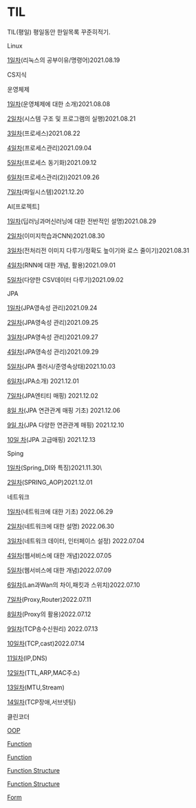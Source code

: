 # TIL
TIL(평일)
평일동안 한일목록 꾸준히적기.

Linux

[1일차](Linux/1일차.md)(리눅스의 공부이유/명령어)2021.08.19

CS지식

운영체제

[1일차](https://gkgk246.tistory.com/71)(운영체제에 대한 소개)2021.08.08

[2일차](https://gkgk246.tistory.com/74)(시스템 구조 및 프로그램의 실행)2021.08.21

[3일차](https://gkgk246.tistory.com/75)(프로세스)2021.08.22

[4일차](https://gkgk246.tistory.com/84)(프로세스관리)2021.09.04

[5일차](https://gkgk246.tistory.com/85)(프로세스 동기화)2021.09.12

[6일차](https://gkgk246.tistory.com/87)(프로세스관리(2))2021.09.26

[7일차](https://github.com/MojinHyeok/CS-Study/blob/master/%EC%9A%B4%EC%98%81%EC%B2%B4%EC%A0%9C/10%2C-11%EC%9E%A5-%ED%8C%8C%EC%9D%BC-%EC%8B%9C%EC%8A%A4%ED%85%9C%EA%B3%BC-%EA%B5%AC%ED%98%84.md)(파일시스템)2021.12.20

AI[프로젝트]

[1일차](https://gkgk246.tistory.com/78)(딥러닝과머신러닝에 대한 전반적인 설명)2021.08.29

[2일차](https://gkgk246.tistory.com/79)(이미지학습과CNN)2021.08.30

[3일차](https://gkgk246.tistory.com/80)(전처리전 이미지 다루기/정확도 높이기와 로스 줄이기)2021.08.31

[4일차](https://gkgk246.tistory.com/81)(RNN에 대한 개념, 활용)2021.09.01

[5일차](https://gkgk246.tistory.com/83)(다양한 CSV데이터 다루기)2021.09.02


JPA

[1일차](https://gkgk246.tistory.com/108)(JPA영속성 관리)2021.09.24

[2일차](https://gkgk246.tistory.com/108)(JPA영속성 관리)2021.09.25

[3일차](https://gkgk246.tistory.com/108)(JPA영속성 관리)2021.09.27

[4일차](https://gkgk246.tistory.com/108)(JPA영속성 관리)2021.09.29

[5일차](https://gkgk246.tistory.com/108)(JPA 플러시/준영속상태)2021.10.03

[6일차](https://github.com/MojinHyeok/TIL/blob/main/JPA/JPA%EC%86%8C%EA%B0%9C.md)(JPA소개) 2021.12.01

[7일차](https://github.com/MojinHyeok/TIL/blob/main/JPA/JPA_%EC%84%B9%EC%85%984_%EC%97%94%ED%8B%B0%ED%8B%B0%EB%A7%A4%ED%95%91.md)(JPA엔티티 매핑) 2021.12.02

[8일 차](https://github.com/MojinHyeok/TIL/blob/main/JPA/JPA_%EC%84%B9%EC%85%985_%EC%97%B0%EA%B4%80%EA%B4%80%EA%B3%84%EB%A7%A4%ED%95%91%20%EA%B8%B0%EC%B4%88.md)(JPA 연관관계 매핑 기초) 2021.12.06

[9일 차](https://github.com/MojinHyeok/TIL/blob/main/JPA/JPA_%EC%84%B9%EC%85%986_%EB%8B%A4%EC%96%91%ED%95%9C%20%EC%97%B0%EA%B4%80%EA%B4%80%EA%B3%84%20%EB%A7%A4%ED%95%91.md)(JPA 다양한 연관관계 매핑) 2021.12.10

[10일 차](https://github.com/MojinHyeok/TIL/blob/main/JPA/JPA_%EC%84%B9%EC%85%987_%EA%B3%A0%EA%B8%89%EB%A7%A4%ED%95%91.md)(JPA 고급매핑) 2021.12.13

Sping

[1일차](https://github.com/MojinHyeok/TIL/blob/main/Spring/SpringFramework_DI.md)(Spring_DI와 특징)2021.11.30\

[2일차](https://github.com/MojinHyeok/TIL/blob/main/Spring/AOP.md)(SPRING_AOP)2021.12.01

네트워크

[1일차](https://github.com/MojinHyeok/TIL/blob/main/%EB%84%A4%ED%8A%B8%EC%9B%8C%ED%81%AC/6%EC%9B%9429%EC%9D%BC.md)(네트워크에 대한 기초) 2022.06.29

[2일차](https://github.com/MojinHyeok/TIL/blob/main/%EB%84%A4%ED%8A%B8%EC%9B%8C%ED%81%AC/%EB%84%A4%ED%8A%B8%EC%9B%8C%ED%81%AC(6%EC%9B%9430%EC%9D%BC).md)(네트워크에 대한 설명) 2022.06.30

[3일차](https://github.com/MojinHyeok/TIL/blob/main/%EB%84%A4%ED%8A%B8%EC%9B%8C%ED%81%AC/%EB%84%A4%ED%8A%B8%EC%9B%8C%ED%81%AC_7%EC%9B%944%EC%9D%BC(%EB%84%A4%ED%8A%B8%EC%9B%8C%ED%81%AC%20%EB%8D%B0%EC%9D%B4%ED%84%B0%20%EB%8B%A8%EC%9C%84%2C%20%EC%9D%B8%ED%84%B0%ED%8E%98%EC%9D%B4%EC%8A%A4%20%EC%84%A4%EC%A0%95).md)(네트워크 데이터, 인터페이스 설정) 2022.07.04

[4일차](https://github.com/MojinHyeok/TIL/blob/main/%EB%84%A4%ED%8A%B8%EC%9B%8C%ED%81%AC/%EB%84%A4%ED%8A%B8%EC%9B%8C%ED%81%AC_7%EC%9B%94_5%EC%9D%BC(%EC%9B%B9%EC%84%9C%EB%B9%84%EC%8A%A4%EC%97%90%20%EB%8C%80%ED%95%9C%20%EC%A0%84%EB%B0%98%EC%A0%81%EC%9D%B8%EC%84%A4%EB%AA%85).md)(웹서비스에 대한 개념)2022.07.05


[5일차](https://github.com/MojinHyeok/TIL/blob/main/%EB%84%A4%ED%8A%B8%EC%9B%8C%ED%81%AC/%EB%84%A4%ED%8A%B8%EC%9B%8C%ED%81%AC_7%EC%9B%94_9%EC%9D%BC(%EC%9B%B9%EC%84%9C%EB%B9%84%EC%8A%A4%EC%97%90%20%EB%8C%80%ED%95%9C%20%EA%B0%9C%EB%85%90)md.md)(웹서비스에 대한 개념)2022.07.09


[6일차](https://github.com/MojinHyeok/TIL/blob/main/%EB%84%A4%ED%8A%B8%EC%9B%8C%ED%81%AC/%EB%84%A4%ED%8A%B8%EC%9B%8C%ED%81%AC_7%EC%9B%9410%EC%9D%BC.md)(Lan과Wan의 차이,패킷과 스위치)2022.07.10


[7일차](https://github.com/MojinHyeok/TIL/blob/main/%EB%84%A4%ED%8A%B8%EC%9B%8C%ED%81%AC/%EB%84%A4%ED%8A%B8%EC%9B%8C%ED%81%AC_7%EC%9B%9411%EC%9D%BC(Router%2CProxy).md)(Proxy,Router)2022.07.11

[8일차](https://github.com/MojinHyeok/TIL/blob/main/%EB%84%A4%ED%8A%B8%EC%9B%8C%ED%81%AC/%EB%84%A4%ED%8A%B8%EC%9B%8C%ED%81%AC_7%EC%9B%9412%EC%9D%BC(Proxy%EC%9D%98%20%ED%99%9C%EC%9A%A9).md)(Proxy의 활용)2022.07.12

[9일차](https://github.com/MojinHyeok/TIL/blob/main/%EB%84%A4%ED%8A%B8%EC%9B%8C%ED%81%AC/%EB%84%A4%ED%8A%B8%EC%9B%8C%ED%81%AC_7%EC%9B%94_12%EC%9D%BC(TCP%20%EC%86%A1%EC%88%98%EC%8B%A0%20%EC%9B%90%EB%A6%AC).md)(TCP송수신원리) 2022.07.13

[10일차](https://github.com/MojinHyeok/TIL/blob/main/%EB%84%A4%ED%8A%B8%EC%9B%8C%ED%81%AC/%EB%84%A4%ED%8A%B8%EC%9B%8C%ED%81%AC_7%EC%9B%9414%EC%9D%BC(TCP%2CCast).md)(TCP,cast)2022.07.14

[11일차](https://github.com/MojinHyeok/TIL/blob/main/%EB%84%A4%ED%8A%B8%EC%9B%8C%ED%81%AC/%EB%84%A4%ED%8A%B8%EC%9B%8C%ED%81%AC_7%EC%9B%9415%EC%9D%BC(IP%2CDNS).md)(IP,DNS)

[12일차](https://github.com/MojinHyeok/TIL/blob/main/%EB%84%A4%ED%8A%B8%EC%9B%8C%ED%81%AC/%EB%84%A4%ED%8A%B8%EC%9B%8C%ED%81%AC_7%EC%9B%9417%EC%9D%BC(TTL%2CARP%2CMAC%EC%A3%BC%EC%86%8C).md)(TTL,ARP,MAC주소)

[13일차](https://github.com/MojinHyeok/TIL/blob/main/%EB%84%A4%ED%8A%B8%EC%9B%8C%ED%81%AC/%EB%84%A4%ED%8A%B8%EC%9B%8C%ED%81%AC_7%EC%9B%9418%EC%9D%BC(MTU%2CStream).md)(MTU,Stream)

[14일차](https://github.com/MojinHyeok/TIL/blob/main/%EB%84%A4%ED%8A%B8%EC%9B%8C%ED%81%AC/%EB%84%A4%ED%8A%B8%EC%9B%8C%ED%81%AC_7%EC%9B%94_20%EC%9D%BC(%EC%84%9C%EB%B8%8C%EB%84%B7%2CTCP%EC%9E%A5%EC%95%A0).md)(TCP장애,서브넷팅)


클린코더

[OOP](https://github.com/MojinHyeok/TIL/blob/main/%ED%81%B4%EB%A6%B0%EC%BD%94%EB%8D%94/%EA%B0%95%EC%9D%98%EA%B0%9C%EC%9A%94.OOP.md)

[Function](https://github.com/MojinHyeok/TIL/blob/main/%ED%81%B4%EB%A6%B0%EC%BD%94%EB%8D%94/Function_Part1.md)

[Function](https://github.com/MojinHyeok/TIL/blob/main/%ED%81%B4%EB%A6%B0%EC%BD%94%EB%8D%94/Function_Part2..md)

[Function Structure](https://github.com/MojinHyeok/TIL/blob/main/%ED%81%B4%EB%A6%B0%EC%BD%94%EB%8D%94/%5B%ED%81%B4%EB%A6%B0%EC%BD%94%EB%8D%94%5DFunction%20Structure.md)

[Function Structure](https://github.com/MojinHyeok/TIL/blob/main/%ED%81%B4%EB%A6%B0%EC%BD%94%EB%8D%94/%5B%ED%81%B4%EB%A6%B0%EC%BD%94%EB%8D%94%EC%8A%A4%5DFunction%20Structure_Part2.md)

[Form](https://github.com/MojinHyeok/TIL/blob/main/%ED%81%B4%EB%A6%B0%EC%BD%94%EB%8D%94/%5B%ED%81%B4%EB%A6%B0%EC%BD%94%EB%8D%94%EC%8A%A4%5DForm.md)

